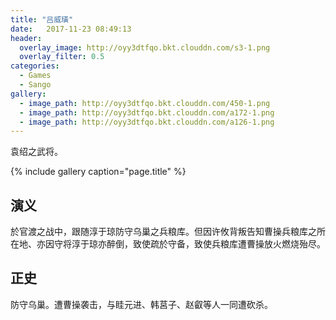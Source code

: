 ```yaml
---
title: "吕威璜"
date:   2017-11-23 08:49:13
header:
  overlay_image: http://oyy3dtfqo.bkt.clouddn.com/s3-1.png
  overlay_filter: 0.5
categories:
  - Games
  - Sango
gallery:
  - image_path: http://oyy3dtfqo.bkt.clouddn.com/450-1.png
  - image_path: http://oyy3dtfqo.bkt.clouddn.com/a172-1.png
  - image_path: http://oyy3dtfqo.bkt.clouddn.com/a126-1.png
---
```


袁绍之武将。

{% include gallery caption="page.title" %}

## 演义

於官渡之战中，跟随淳于琼防守乌巢之兵粮库。但因许攸背叛告知曹操兵粮库之所在地、亦因守将淳于琼亦醉倒，致使疏於守备，致使兵粮库遭曹操放火燃烧殆尽。

## 正史

防守乌巢。遭曹操袭击，与眭元进、韩莒子、赵叡等人一同遭砍杀。